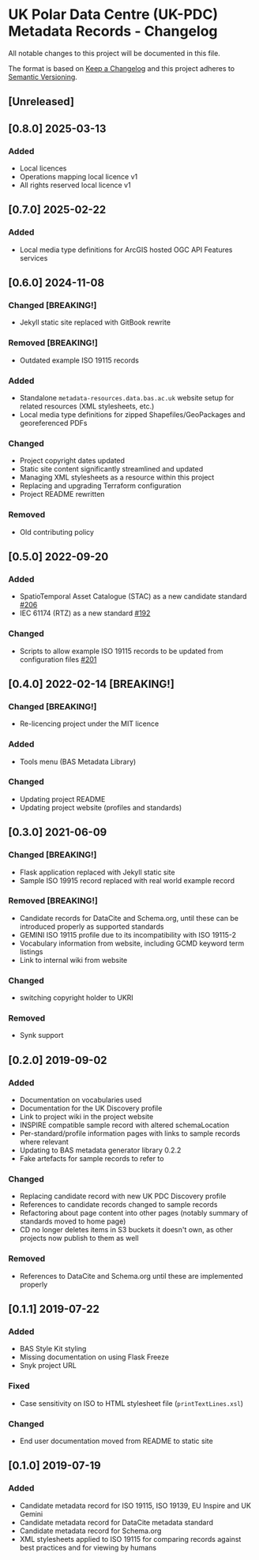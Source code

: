 # UK Polar Data Centre (UK-PDC) Metadata Records - Changelog

All notable changes to this project will be documented in this file.

The format is based on [Keep a Changelog](http://keepachangelog.com/en/1.0.0/)
and this project adheres to [Semantic Versioning](http://semver.org/spec/v2.0.0.html).

## [Unreleased]

## [0.8.0] 2025-03-13

### Added

* Local licences
* Operations mapping local licence v1
* All rights reserved local licence v1

## [0.7.0] 2025-02-22

### Added

* Local media type definitions for ArcGIS hosted OGC API Features services

## [0.6.0] 2024-11-08

### Changed [BREAKING!]

* Jekyll static site replaced with GitBook rewrite

### Removed [BREAKING!]

* Outdated example ISO 19115 records

### Added

* Standalone `metadata-resources.data.bas.ac.uk` website setup for related resources (XML stylesheets, etc.)
* Local media type definitions for zipped Shapefiles/GeoPackages and georeferenced PDFs

### Changed

* Project copyright dates updated
* Static site content significantly streamlined and updated
* Managing XML stylesheets as a resource within this project
* Replacing and upgrading Terraform configuration
* Project README rewritten

### Removed

* Old contributing policy

## [0.5.0] 2022-09-20

### Added

* SpatioTemporal Asset Catalogue (STAC) as a new candidate standard
  [#206](https://gitlab.data.bas.ac.uk/uk-pdc/metadata-infrastructure/metadata-standards/-/issues/206)
* IEC 61174 (RTZ) as a new standard
  [#192](https://gitlab.data.bas.ac.uk/uk-pdc/metadata-infrastructure/metadata-standards/-/issues/192)

### Changed

* Scripts to allow example ISO 19115 records to be updated from configuration files
  [#201](https://gitlab.data.bas.ac.uk/uk-pdc/metadata-infrastructure/metadata-standards/-/issues/201)

## [0.4.0] 2022-02-14 [BREAKING!]

### Changed [BREAKING!]

* Re-licencing project under the MIT licence

### Added

* Tools menu (BAS Metadata Library)

### Changed

* Updating project README
* Updating project website (profiles and standards)

## [0.3.0] 2021-06-09

### Changed [BREAKING!]

* Flask application replaced with Jekyll static site
* Sample ISO 19915 record replaced with real world example record

### Removed [BREAKING!]

* Candidate records for DataCite and Schema.org, until these can be introduced properly as supported standards
* GEMINI ISO 19115 profile due to its incompatibility with ISO 19115-2
* Vocabulary information from website, including GCMD keyword term listings
* Link to internal wiki from website

### Changed

* switching copyright holder to UKRI

### Removed

* Synk support

## [0.2.0] 2019-09-02

### Added

* Documentation on vocabularies used
* Documentation for the UK Discovery profile
* Link to project wiki in the project website
* INSPIRE compatible sample record with altered schemaLocation
* Per-standard/profile information pages with links to sample records where relevant
* Updating to BAS metadata generator library 0.2.2
* Fake artefacts for sample records to refer to

### Changed

* Replacing candidate record with new UK PDC Discovery profile
* References to candidate records changed to sample records
* Refactoring about page content into other pages (notably summary of standards moved to home page)
* CD no longer deletes items in S3 buckets it doesn't own, as other projects now publish to them as well

### Removed

* References to DataCite and Schema.org until these are implemented properly

## [0.1.1] 2019-07-22

### Added

* BAS Style Kit styling
* Missing documentation on using Flask Freeze
* Snyk project URL

### Fixed

* Case sensitivity on ISO to HTML stylesheet file (`printTextLines.xsl`)

### Changed

* End user documentation moved from README to static site

## [0.1.0] 2019-07-19

### Added

* Candidate metadata record for ISO 19115, ISO 19139, EU Inspire and UK Gemini
* Candidate metadata record for DataCite metadata standard
* Candidate metadata record for Schema.org
* XML stylesheets applied to ISO 19115 for comparing records against best practices and for viewing by humans
